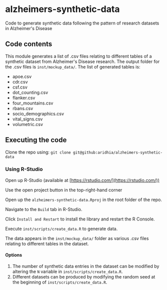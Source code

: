 # alzheimers-synthetic-data
Code to generate synthetic data following the pattern of research datasets in Alzheimer's Disease

## Code contents

This module generates a list of .csv files relating to different tables of a synthetic dataset from Alzheimer's Disease research.
The output folder for the .csv files is `inst/mockup_data/`. 
The list of generated tables is:
- apoe.csv
- cdr.csv
- csf.csv
- dot_counting.csv
- flanker.csv
- four_mountains.csv
- rbans.csv
- socio_demographics.csv
- vital_signs.csv
- volumetric.csv

## Executing the code

Clone the repo using: 
`git clone git@github:aridhia/alzheimers-synthetic-data`

### Using R-Studio
Open up R-Studio (available at [https://rstudio.com/](https://rstudio.com/))

Use the open project button in the top-right-hand corner

Open up the `alzheimers-synthetic-data.Rproj` in the root folder of the repo.

Navigate to the `Build` tab in R-Studio.

Click `Install and Restart` to install the library and restart the R Console.

Execute `inst/scripts/create_data.R` to generate data.

The data appears in the `inst/mockup_data/` folder as various .csv files relating to different tables in the dataset.

#### Options
1. The number of synthetic data entries in the dataset can be modified by altering the `N` variable in `inst/scripts/create_data.R`.
2. Different datasets can be produced by modifying the random seed at the beginning of `inst/scripts/create_data.R`.
